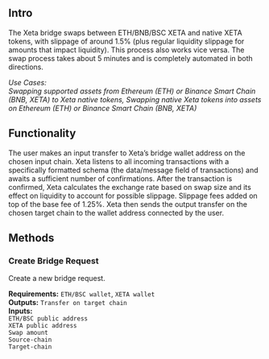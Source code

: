 ## Intro
The Xeta bridge swaps between ETH/BNB/BSC XETA and native XETA tokens, with slippage of around 1.5% (plus regular liquidity slippage for amounts that impact liquidity). This process also works vice versa. The swap process takes about 5 minutes and is completely automated in both directions.

*Use Cases:  
Swapping supported assets from Ethereum (ETH) or Binance Smart Chain (BNB, XETA) to Xeta native tokens, Swapping native Xeta tokens into assets on Ethereum (ETH) or Binance Smart Chain (BNB, XETA)*

## Functionality
The user makes an input transfer to Xeta’s bridge wallet address on the chosen input chain. Xeta listens to all incoming transactions with a specifically formatted schema (the data/message field of transactions) and awaits a sufficient number of confirmations. After the transaction is confirmed, Xeta calculates the exchange rate based on swap size and its effect on liquidity to account for possible slippage. Slippage fees added on top of the base fee of 1.25%. Xeta then sends the output transfer on the chosen target chain to the wallet address connected by the user.

## Methods

### Create Bridge Request
Create a new bridge request.

**Requirements:** `ETH/BSC wallet`, `XETA wallet`  
**Outputs:** `Transfer on target chain`  
**Inputs:**  
`ETH/BSC public address`  
`XETA public address`  
`Swap amount`  
`Source-chain`  
`Target-chain`  
